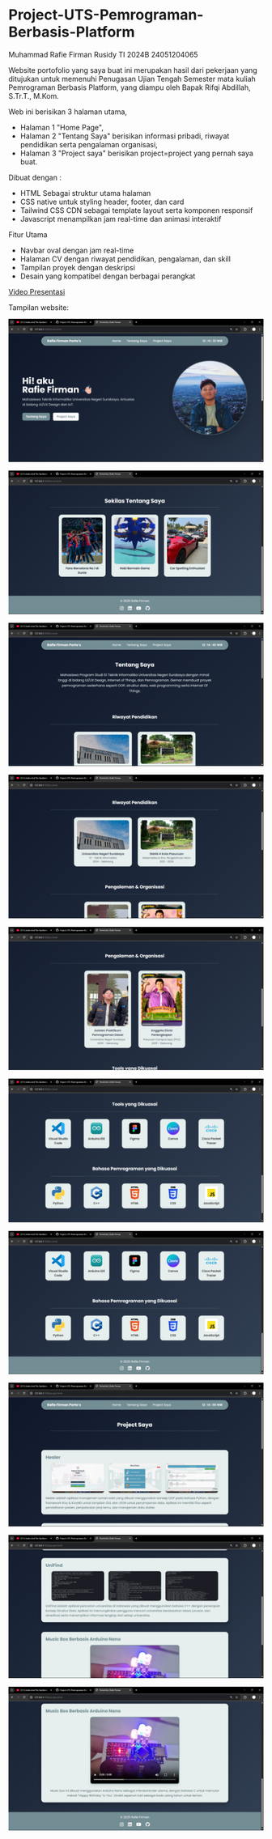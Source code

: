# Project-UTS-Pemrograman-Berbasis-Platform
Muhammad Rafie Firman Rusidy
TI 2024B
24051204065

Website portofolio yang saya buat ini merupakan hasil dari pekerjaan yang ditujukan untuk memenuhi
Penugasan Ujian Tengah Semester mata kuliah Pemrograman Berbasis Platform, yang diampu oleh
Bapak Rifqi Abdillah, S.Tr.T., M.Kom.

Web ini berisikan 3 halaman utama,
- Halaman 1 "Home Page",
- Halaman 2 "Tentang Saya" berisikan informasi pribadi, riwayat pendidikan serta pengalaman organisasi,
- Halaman 3 "Project saya" berisikan project=project yang pernah saya buat.

Dibuat dengan :
- HTML Sebagai struktur utama halaman
- CSS native untuk styling header, footer, dan card
- Tailwind CSS CDN sebagai template layout serta komponen responsif
- Javascript menampilkan jam real-time dan animasi interaktif

Fitur Utama
- Navbar oval dengan jam real-time
- Halaman CV dengan riwayat pendidikan, pengalaman, dan skill
- Tampilan proyek dengan deskripsi
- Desain yang kompatibel dengan berbagai perangkat

[Video Presentasi]([https://youtube.com/...](https://youtu.be/9NXlGtXbJGY))

Tampilan website:

![preview](item/preview1.png)

![preview](item/preview2.png)

![preview](item/preview3.png)

![preview](item/preview4.png)

![preview](item/preview5.png)

![preview](item/preview6.png)

![preview](item/preview7.png)

![preview](item/preview8.png)

![preview](item/preview9.png)

![preview](item/preview10.png)

